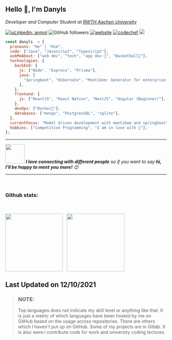 <h2>Hello 🙂, I'm Danyls </h2>
<p><em>Developer and Computer Student at <a href="https://www.rwth-aachen.de/go/id/a/?lidx=1">RWTH Aachen University</a>
</em></p>

[![iuLinkedin: anmol](https://img.shields.io/badge/-danyls-blue?style=flat-square&logo=Linkedin&logoColor=white&link=danyls-ngongang-b811b11b3)](danyls-ngongang-b811b11b3)
![GitHub followers](https://img.shields.io/github/followers/dtn1999?label=Follow&style=social)
[![website](https://img.shields.io/badge/Codechef-3%20%E2%AD%90-lightgrey)](https://www.codechef.com/users/dtn99)
[![codechef](https://img.shields.io/badge/Website-46a2f1.svg?&style=flat-square&logo=Google-Chrome&logoColor=white&link=https://danyls-ngongang.netlify.app/)](https://danyls-ngongang.netlify.app/)
![](https://visitor-badge.glitch.me/badge?page_id=dtn1999.dtn1999)

```Javascript
const danyls  = {
  pronouns: "He" | "Him",
  code: ["Java", "Javascript", "Typescript"],
  askMeAbout: ["web dev", "tech", "app dev 📱", "Basketball🏀"],
  technologies: {
    backEnd: {
      js: ["Node", "Express", "Prisma"],
      java: [
        "Springboot", "Hibernate", "MontiGem: Generator for enterprise app",
      ],
    },
    frontend: {
      js: ["ReactJS", "React Native", "NextJS", "Angular (Beginner)"],
    },
    devOps: ["Docker🐳"],
    databases: ["mongo", "PostgresSQL", "sqlite"],
  },
  currentFocus: "Model driven development with montiGem and springboot",
  hobbies: ["Competitive Programming", "I am in love with 🏀"],
};
```

---

<img src="https://media.giphy.com/media/LnQjpWaON8nhr21vNW/giphy.gif" width="60"> <em><b>I love connecting with different people</b> so if you want to say <b>hi, I'll be happy to meet you more!</b> 😊</em>

---

<br/>

### Github stats:

<br/>

<p style="display:flex;">
<img height="180em" style="margin-right: 12px;" src="https://github-readme-stats.vercel.app/api?username=dtn1999&count_private=true&show_icons=true"/> 
<img height="180em" src="https://github-readme-stats.vercel.app/api/top-langs/?username=dtn1999&layout=compact&text_color=daf7dc&bg_color=151515&hide=css,html,php"/>

</p>

## Last Updated on 12/10/2021

> ### NOTE:
>
> Top languages does not indicate my skill level or anything like that. It is just a metric of which languages have been hosted by me on GitHub based on the usage across repositories. There are others which I haven't put up on GitHub. Some of my projects are in Gitlab. It is also were i contribute code for work and university coding lectures.
